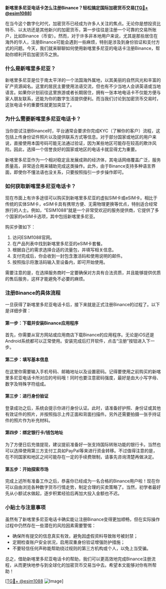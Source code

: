 **新喀里多尼亚电话卡怎么注册Binance？轻松搞定国际加密货币交易[[TG💪+ @esim1088](https://t.me/s/esim1088)]**

在当今这个数字化时代，加密货币已经成为许多人关注的焦点。无论你是想投资比特币、以太坊还是其他新兴的加密货币，第一步往往是注册一个可靠的交易所账户，比如Binance（币安）。然而，对于许多非本地用户来说，尤其是那些居住在海外的华人，注册Binance可能会遇到一些麻烦，特别是涉及到身份验证和支付方式的问题。今天，我们就来聊聊如何使用新喀里多尼亚的电话卡注册Binance，帮助你顺利开启加密货币之旅。

### 什么是新喀里多尼亚？

新喀里多尼亚是位于南太平洋的一个法国海外属地，以其美丽的自然风光和丰富的矿产资源闻名。这里的居民主要使用法语交流，但也有不少当地人会讲英语或当地语言。如果你计划前往这里旅游或者长期居住，拥有一张本地电话卡不仅能方便与家人朋友联系，还能为你的数字生活提供便利。而当我们讨论到加密货币交易时，这张电话卡的重要性就更加突显了。

### 为什么需要新喀里多尼亚电话卡？

当你尝试注册Binance时，平台通常会要求你完成KYC（了解你的客户）流程，这包括上传身份证件照片以及提供联系方式等信息。对于部分国家或地区的用户来说，直接使用本国号码可能无法通过验证，因为某些地区可能存在较高的欺诈风险。因此，选择一个信誉良好的国家或地区的电话卡就显得尤为重要。

新喀里多尼亚作为一个相对稳定且发展成熟的经济体，其电话网络覆盖广泛，服务质量高，非常适合用来辅助完成这类操作。此外，由于Binance支持多种语言界面，即使你不懂法语也没关系，只要按照指引一步步操作即可。

### 如何获取新喀里多尼亚电话卡？

现在市面上有许多途径可以购买到新喀里多尼亚的虚拟SIM卡或eSIM卡。相比于传统的实体SIM卡，eSIM卡具有携带方便、无需物理更换等优点，特别适合经常旅行的人士。例如，“ESIM1088”就是一个非常受欢迎的服务提供商，它提供了多个国家的eSIM卡选项，其中包括新喀里多尼亚。

购买步骤如下：
1. 访问ESIM1088官网。
2. 在产品列表中找到新喀里多尼亚的eSIM卡套餐。
3. 根据自己的需求选择合适的流量包，并填写相关信息。
4. 支付完成后，你会收到一封包含激活码和使用说明的邮件。
5. 按照指示将激活码输入至设备内，即可开始使用。

需要注意的是，在选择服务商时一定要确保对方具有合法资质，并且能够提供优质的售后服务，这样才能避免不必要的麻烦。

### 注册Binance的具体流程

一旦获得了新喀里多尼亚电话卡后，接下来就是正式注册Binance的过程了。以下是详细步骤：

#### 第一步：下载并安装Binance应用程序
首先，你需要从官方网站或应用商店下载Binance的应用程序。无论是iOS还是Android系统都可以正常使用。安装完成后打开软件，点击“注册”按钮进入下一步。

#### 第二步：填写基本信息
在这里你需要输入手机号码、邮箱地址以及设置密码。记得要使用之前购买的新喀里多尼亚电话卡所对应的号码哦！同时也要注意密码强度，最好是由大小写字母、数字及特殊字符组成。

#### 第三步：进行身份验证
登录成功之后，系统会提示你进行身份认证。此时，请准备好护照、身份证或其他有效证件的照片，并按照指示上传正面和背面扫描件。另外还需要拍摄一张手持证件的照片作为补充材料。

#### 第四步：绑定银行卡/钱包地址
为了方便日后充值提现，建议提前准备好一张支持国际转账功能的银行卡。当然也可以选择使用第三方支付工具如PayPal等来进行资金转移。不过值得注意的是，在不同国家和地区之间可能存在一定的手续费限制，请事先咨询清楚再做决定。

#### 第五步：开始探索市场
完成上述所有准备工作之后，恭喜你已经成为一名合格的Binance用户啦！现在你可以自由浏览各种数字货币行情走势，制定合理的买卖策略了。当然，初学者最好先从小额试水做起，逐步积累经验后再加大投入金额也不迟。

### 小贴士与注意事项

虽然有了新喀里多尼亚电话卡确实能让注册Binance变得更加顺畅，但在实际操作过程中仍然存在一些潜在的风险因素需要警惕：
- 确保所有提交的信息真实有效，避免因虚假资料导致账号被封禁；
- 定期检查账户安全状况，启用双重身份验证增强防护措施；
- 不要轻信任何声称能帮助绕过规则的第三方机构或个人，以免上当受骗。

总之，借助新喀里多尼亚电话卡的帮助，我们可以更高效地完成Binance注册流程，从而更快地参与到全球化的加密货币交易当中去。希望本文能够对你有所帮助！

[[TG💪+ @esim1088](https://t.me/s/esim1088) ![Image](https://i.postimg.cc/4NQfJmqS/Snipaste-2025-05-13-00-14-12.png)]